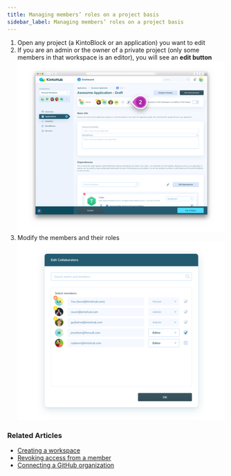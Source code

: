 ```yaml
---
title: Managing members’ roles on a project basis
sidebar_label: Managing members’ roles on a project basis
---
```


1. Open any project (a KintoBlock or an application) you want to edit
2. If you are an admin or the owner of a private project (only some members in that workspace is an editor), you will see an **edit button**
![Screenshot - Project Collaborators](/docs/assets/managing-members-1-2.png)
3. Modify the members and their roles
![Screenshot - Edot Collaborators](/docs/assets/managing-members-3.png)

### Related Articles

* [Creating a workspace](creating-a-workspace.md)
* [Revoking access from a member](revoking-access.md)
* [Connecting a GitHub organization](revoking-access.md)
